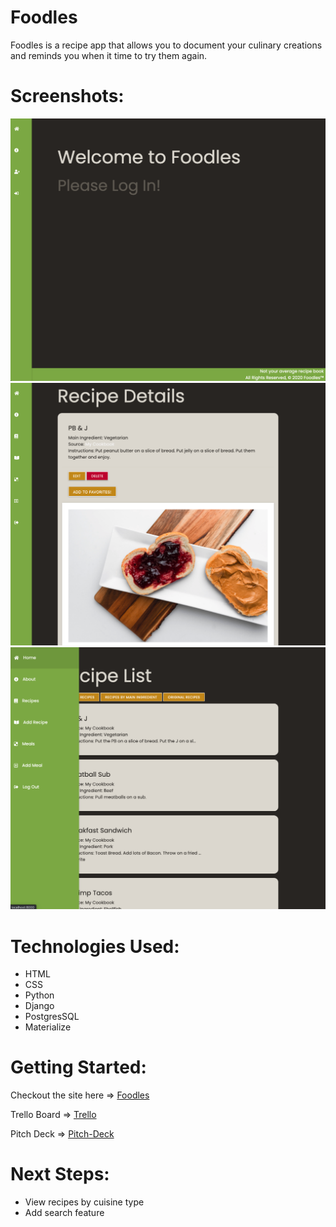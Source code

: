 # Foodles

Foodles is a recipe app that allows you to document your culinary creations and reminds you when it time to try them again.

# Screenshots:

![landing-page](main_app/static/images/landing-page.png)
![recipe-detail](main_app/static/images/recipe-detail.png)
![navbar](main_app/static/images/navbar.png)

# Technologies Used:

* HTML
* CSS
* Python
* Django
* PostgresSQL
* Materialize

# Getting Started:

Checkout the site here => [Foodles](https://foodles-1.herokuapp.com/)

Trello Board => [Trello](https://trello.com/b/JDDFxlNG/sei-project-3)

Pitch Deck => [Pitch-Deck](https://docs.google.com/presentation/d/1yKKEjfVX1aSrkACEob1M4n23xQz9-t-Dx92HOr4xYfc/edit#slide=id.p)

# Next Steps:

* View recipes by cuisine type
* Add search feature



